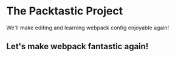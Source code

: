 # The Packtastic Project

We'll make editing and learning webpack config enjoyable again!

## Let's make webpack fantastic again!
